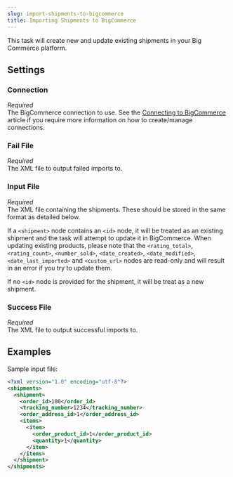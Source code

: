 ```yaml
---
slug: import-shipments-to-bigcommerce
title: Importing Shipments to BigCommerce
---
```

This task will create new and update existing shipments in your Big Commerce platform.

## Settings
### Connection
_Required_  
The BigCommerce connection to use. See the [Connecting to BigCommerce](connecting-to-bigcommerce) article if you require more information on how to create/manage connections.

### Fail File
_Required_  
The XML file to output failed imports to.

### Input File
_Required_  
The XML file containing the shipments. These should be stored in the same format as detailed below.

If a `<shipment>` node contains an `<id>` node, it will be treated as an existing shipment and the task will attempt to update it in BigCommerce. When updating existing products, please note that the `<rating_total>`, `<rating_count>`, `<number_sold>`, `<date_created>`, `<date_modified>`, `<date_last_imported>` and `<custom_url>` nodes are read-only and will result in an error if you try to update them.

If no `<id>` node is provided for the shipment, it will be treat as a new shipment.

### Success File
_Required_  
The XML file to output successful imports to.

## Examples
Sample input file:

```xml
<?xml version="1.0" encoding="utf-8"?>
<shipments>
  <shipment>
	<order_id>100</order_id>
	<tracking_number>1234</tracking_number>
	<order_address_id>1</order_address_id>
	<items>
	  <item>
		<order_product_id>1</order_product_id>
		<quantity>1</quantity>
	  </item>
	</items>
  </shipment>
</shipments>
```